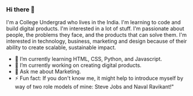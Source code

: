 ### Hi there 👋

<!--
**abhinavvx/abhinavvx** is a ✨ _special_ ✨ repository because its `README.md` (this file) appears on your GitHub profile.

Here are some ideas to get you started:

- 🔭 I’m currently working on ...
- 🌱 I’m currently learning ...
- 👯 I’m looking to collaborate on ...
- 🤔 I’m looking for help with ...
- 💬 Ask me about ...
- 📫 How to reach me: ...
- 😄 Pronouns: ...
- ⚡ Fun fact: ...
-->


I'm a College Undergrad who lives in the India. I'm learning to code and build digital products. I'm interested in a lot of stuff. I'm passionate about people, the problems they face, and the products that can solve them. I'm interested in technology, business, marketing and design because of their ability to create scalable, sustainable impact.

- 🌱 I’m currently learning HTML, CSS, Python, and Javascript.
- 🔭 I’m currently working on creating digital products.
- 💬 Ask me about Marketing.
- ⚡ Fun fact: If you don't know me, it might help to introduce myself by way of two role models of mine: Steve Jobs and Naval Ravikant!"

